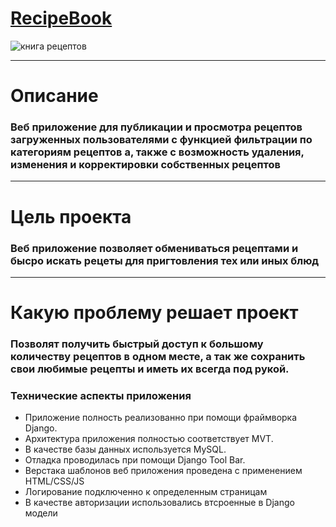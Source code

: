 # [RecipeBook](https://prodjango.pythonanywhere.com "веб приложение книга рецептов")
![книга рецептов](https://images.ast.ru/upload/resize_cache/content.constructor/415/jbv5mkzzxee2lp8boc3my27dvafbox33/1136_800_1/img_1685448021_2727_948_dsc09525.jpg)
___
# Описание
### Веб приложение для публикации и просмотра рецептов загруженных пользователями с функцией фильтрации по категориям рецептов а, также с возможность удаления, изменения и  корректировки  собственных рецептов
___
# Цель проекта
### Веб приложение позволяет обмениваться рецептами и бысро искать рецеты для пригтовления тех или иных блюд
____
# Какую проблему решает проект
### Позволят получить быстрый доступ к большому количеству рецептов в одном месте, а так же сохранить свои любимые рецепты и иметь их всегда под рукой. 

### **Технические аспекты приложения**
* Приложение полность реализованно при помощи  фраймворка Django.
* Архитектура приложения полностью соответствует MVT.
* В качестве базы данных используется MySQL. 
* Отладка проводилась при помощи Django Tool Bar.
* Верстака шаблонов веб приложения проведена с применением HTML/CSS/JS
* Логирование подключенно к определенным страницам
* В качестве авторизации использовались втсроенные в Django модели
